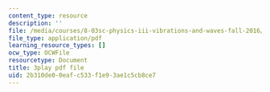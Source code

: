```yaml
---
content_type: resource
description: ''
file: /media/courses/8-03sc-physics-iii-vibrations-and-waves-fall-2016/2b310de00eafc533f1e93ae1c5cb8ce7_T2n6fVybLcU.pdf
file_type: application/pdf
learning_resource_types: []
ocw_type: OCWFile
resourcetype: Document
title: 3play pdf file
uid: 2b310de0-0eaf-c533-f1e9-3ae1c5cb8ce7
---
```

